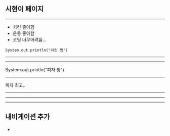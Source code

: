 ## 시현이 페이지

---

- 치킨 좋아함
- 운동 좋아함
- 코딩 너무어려움...

```
System.out.println("치킨 짱")
```
---

---

System.out.println("피자 짱")

---
피자 최고..

---
---
---

## 내비게이션 추가
- 